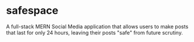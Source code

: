 # safespace
A full-stack MERN Social Media application that allows users to make posts that last for only 24 hours, leaving their posts "safe" from future scrutiny.
